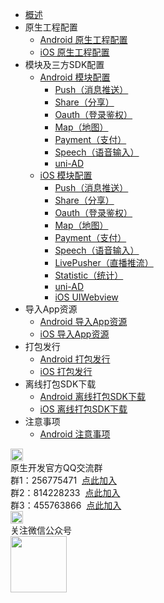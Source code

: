 * [概述](/5PlusDocs/README.md)
* 原生工程配置
  * [Android 原生工程配置](/5PlusDocs/usesdk/android.md)
  * [iOS 原生工程配置](/5PlusDocs/usesdk/ios.md)
* 模块及三方SDK配置
  * [Android 模块配置](/5PlusDocs/usemodule/android.md)
    * [Push（消息推送）](/5PlusDocs/usemodule/androidModuleConfig/push.md)
    * [Share（分享）](/5PlusDocs/usemodule/androidModuleConfig/share.md)
    * [Oauth（登录鉴权）](/5PlusDocs/usemodule/androidModuleConfig/oauth.md)
    * [Map（地图）](/5PlusDocs/usemodule/androidModuleConfig/map.md)
    * [Payment（支付）](/5PlusDocs/usemodule/androidModuleConfig/pay.md)
    * [Speech（语音输入）](/5PlusDocs/usemodule/androidModuleConfig/speech.md)
    * [uni-AD](/5PlusDocs/usemodule/androidModuleConfig/uniad.md)
  * [iOS 模块配置](/5PlusDocs/usemodule/iOSModuleConfig/common.md)
    * [Push（消息推送）](/5PlusDocs/usemodule/iOSModuleConfig/push.md)
    * [Share（分享）](/5PlusDocs/usemodule/iOSModuleConfig/share.md)
    * [Oauth（登录鉴权）](/5PlusDocs/usemodule/iOSModuleConfig/oauth.md)
    * [Map（地图）](/5PlusDocs/usemodule/iOSModuleConfig/map.md)
    * [Payment（支付）](/5PlusDocs/usemodule/iOSModuleConfig/pay.md)
    * [Speech（语音输入）](/5PlusDocs/usemodule/iOSModuleConfig/speech.md)
    * [LivePusher（直播推流）](/5PlusDocs/usemodule/iOSModuleConfig/livepusher.md)
    * [Statistic（统计）](/5PlusDocs/usemodule/iOSModuleConfig/statistic.md)
    * [uni-AD](/5PlusDocs/usemodule/iOSModuleConfig/uniad.md)
    * [iOS UIWebview](/5PlusDocs/usemodule/iOSModuleConfig/uiwebview.md)
* 导入App资源
  * [Android 导入App资源](/5PlusDocs/importfeproject/android.md)
  * [iOS 导入App资源](/5PlusDocs/importfeproject/ios.md)
* 打包发行
  * [Android 打包发行](/5PlusDocs/package/android.md)
  * [iOS 打包发行](/5PlusDocs/package/ios.md)
* 离线打包SDK下载
  * [Android 离线打包SDK下载](/5PlusDocs/download/android.md)
  * [iOS 离线打包SDK下载](/5PlusDocs/download/ios.md)
* 注意事项
  * [Android 注意事项](/5PlusDocs/FAQ/android.md)
<div class="contact-box">
  <div class="contact-item">
    <img src="//img-cdn-qiniu.dcloud.net.cn/uniapp/doc/qq@2x.png" width="20" height="20"/>
    <div class="contact-smg">
      <div>原生开发官方QQ交流群</div>
    <div>群1：256775471 &nbsp;<a target="_blank" href="//shang.qq.com/wpa/qunwpa?idkey=e9a0a98c947bf555cf61cae9c63263561b7424924e0dbb9acb6e8c7c02a8054e">点此加入</a></div>
    <div>群2：814228233 &nbsp;<a target="_blank" href="//shang.qq.com/wpa/qunwpa?idkey=84e520e837b7343e9c3eaf2dc1f298efd88d8275a523a63be391ac11eefa6a77">点此加入</a></div>
    <div>群3：455763866 &nbsp;<a target="_blank" href="//shang.qq.com/wpa/qunwpa?idkey=415e1f1f37db61d842027054917b5b4110b26908463e0689334ec9afacabf01c">点此加入</a></div>
    </div>
  </div>
  <div class="contact-item">
    <img src="//img-cdn-qiniu.dcloud.net.cn/uniapp/doc/weixin@2x.png" width="20" height="20"/>
    <div class="contact-smg">
      <div>关注微信公众号</div>
      <img src="https://img-cdn-qiniu.dcloud.net.cn/uniapp/doc/weixin.jpg" width="90" height="90"/>
    </div>
  </div>
</div>
